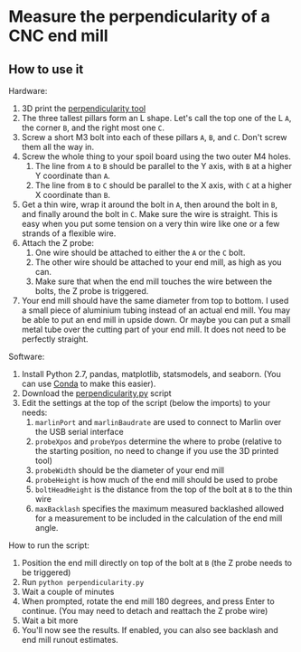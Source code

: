 # Measure the perpendicularity of a CNC end mill

## How to use it

Hardware:

1. 3D print the [perpendicularity tool](https://github.com/pvdbrand/cnc-z-perpendicularity/blob/master/perpendicularity-tool.stl)
1. The three tallest pillars form an L shape. Let's call the top one of the L `A`, the corner `B`, and the right most one `C`.
1. Screw a short M3 bolt into each of these pillars `A`, `B`, and `C`. Don't screw them all the way in. 
1. Screw the whole thing to your spoil board using the two outer M4 holes. 
   1. The line from `A` to `B` should be parallel to the Y axis, with `B` at a higher Y coordinate than `A`. 
   1. The line from `B` to `C` should be parallel to the X axis, with `C` at a higher X coordinate than `B`.
1. Get a thin wire, wrap it around the bolt in `A`, then around the bolt in `B`, and finally around the bolt in `C`. Make sure the wire is straight. This is easy when you put some tension on a very thin wire like one or a few strands of a flexible wire.
1. Attach the Z probe:
   1. One wire should be attached to either the `A` or the `C` bolt.
   1. The other wire should be attached to your end mill, as high as you can.
   1. Make sure that when the end mill touches the wire between the bolts, the Z probe is triggered.
1. Your end mill should have the same diameter from top to bottom. I used a small piece of aluminium tubing instead of an actual end mill. You may be able to put an end mill in upside down. Or maybe you can put a small metal tube over the cutting part of your end mill. It does not need to be perfectly straight.

Software:

1. Install Python 2.7, pandas, matplotlib, statsmodels, and seaborn. (You can use [Conda](https://docs.conda.io/projects/conda/en/latest/user-guide/install/) to make this easier).
1. Download the [perpendicularity.py](https://github.com/pvdbrand/cnc-z-perpendicularity/blob/master/perpendicularity.py) script
1. Edit the settings at the top of the script (below the imports) to your needs:
   1. `marlinPort` and `marlinBaudrate` are used to connect to Marlin over the USB serial interface
   1. `probeXpos` and `probeYpos` determine the where to probe (relative to the starting position, no need to change if you use the 3D printed tool)
   1. `probeWidth` should be the diameter of your end mill
   1. `probeHeight` is how much of the end mill should be used to probe
   1. `boltHeadHeight` is the distance from the top of the bolt at `B` to the thin wire
   1. `maxBacklash` specifies the maximum measured backlashed allowed for a measurement to be included in the calculation of the end mill angle.

How to run the script:

1. Position the end mill directly on top of the bolt at `B` (the Z probe needs to be triggered)
1. Run `python perpendicularity.py`
1. Wait a couple of minutes
1. When prompted, rotate the end mill 180 degrees, and press Enter to continue. (You may need to detach and reattach the Z probe wire)
1. Wait a bit more
1. You'll now see the results. If enabled, you can also see backlash and end mill runout estimates.
